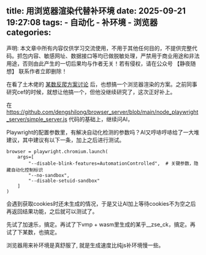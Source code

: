 title: 用浏览器渲染代替补环境
date: 2025-09-21 19:27:08
tags:
    - 自动化
    - 补环境
    - 浏览器
categories:
---
声明: 本文章中所有内容仅供学习交流使用，不用于其他任何目的，不提供完整代码。抓包内容、敏感网址、数据接口等均已做脱敏处理，严禁用于商业用途和非法用途，否则由此产生的一切后果均与作者无关！若有侵权，请在公众号 【静夜随想】 联系作者立即删除！

在看了土木佬的 [某数反爬方案讨论](https://mp.weixin.qq.com/s?__biz=MzI1MjE1NjIyMw==&mid=2650862008&idx=1&sn=62c14e5ca3ec959b961af96789dbc682&scene=21&poc_token=HFbhz2ijmmqcVhTPRaW6dZwqC2K75I5A5f0hQAa5) 后，也想搞一个浏览器渲染的方案。之前同事研究cef的时候，就想让他搞一个，但他没继续研究了，这次正好补上。

在 https://github.com/dengshilong/browser_server/blob/main/node_playwright_server/simple_server.js 代码的基础上，继续问AI，

Playwright的配置参数里，有解决自动化检测的参数吗？AI又哼哧哼哧给了一大堆建议，其中建议有以下一条，加上之后进行测试。

```
browser = playwright.chromium.launch(
    args=[
        "--disable-blink-features=AutomationControlled",  # 关键参数，隐藏自动化控制标识
        "--no-sandbox",
        "--disable-setuid-sandbox"
    ]
)
```

会遇到获取cookies时还未生成的情况，于是又让AI加上等待cookies不为空之后再返回结果功能，之后就可以测试了。

先试了加速乐，搞定。再试了下vmp + wasm里生成的某乎__zse_ck，搞定。再试了下某数，也搞定。

浏览器用来补环境是真舒服了, 就是生成速度比纯js补环境慢一些。
